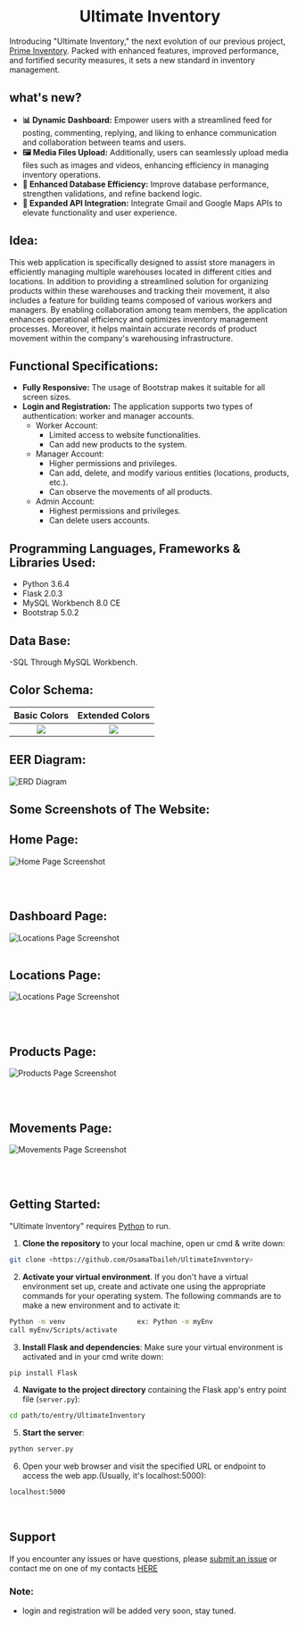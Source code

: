 <div align="center">
  <h1> Ultimate Inventory </h1>
</div>


Introducing "Ultimate Inventory," the next evolution of our previous project, [Prime Inventory](https://github.com/OsamaTbaileh/PrimeInventory). Packed with enhanced features, improved performance, and fortified security measures, it sets a new standard in inventory management.

## what's new?
- **📊 Dynamic Dashboard:** Empower users with a streamlined feed for posting, commenting, replying, and liking to enhance communication and collaboration between teams and users.
- **🖼️ Media Files Upload:** Additionally, users can seamlessly upload media files such as images and videos, enhancing efficiency in managing inventory operations.
- **💾 Enhanced Database Efficiency:** Improve database performance, strengthen validations, and refine backend logic.
- **🚀 Expanded API Integration:** Integrate Gmail and Google Maps APIs to elevate functionality and user experience.


## Idea:
This web application is specifically designed to assist store managers in efficiently managing multiple warehouses located in different cities and locations. In addition to providing a streamlined solution for organizing products within these warehouses and tracking their movement, it also includes a feature for building teams composed of various workers and managers. By enabling collaboration among team members, the application enhances operational efficiency and optimizes inventory management processes. Moreover, it helps maintain accurate records of product movement within the company's warehousing infrastructure.


## Functional Specifications:
- **Fully Responsive:** The usage of Bootstrap makes it suitable for all screen sizes.
- **Login and Registration:** The application supports two types of authentication: worker and manager accounts.
  - Worker Account:
    - Limited access to website functionalities.
    - Can add new products to the system.
  - Manager Account:
    - Higher permissions and privileges.
    - Can add, delete, and modify various entities (locations, products, etc.).
    - Can observe the movements of all products.
  - Admin Account:
    - Highest permissions and privileges.
    - Can delete users accounts.


## Programming Languages, Frameworks & Libraries Used:
- Python 3.6.4
- Flask 2.0.3
- MySQL Workbench 8.0 CE
- Bootstrap 5.0.2 


## Data Base:
-SQL Through MySQL Workbench.


## Color Schema:
Basic Colors   |  Extended Colors
:-------------------------:|:-------------------------:
![](https://github.com/OsamaTbaileh/UltimateInventory/blob/main/static/assets/color-pallete1.png)  |  ![](https://github.com/OsamaTbaileh/UltimateInventory/blob/main/static/assets/color-pallete2.png)


## EER Diagram:
![ERD Diagram](https://github.com/OsamaTbaileh/UltimateInventory/blob/main/static/assets/EER_diagram.png)
<br/>


## Some Screenshots of The Website:
## Home Page:
![Home Page Screenshot](https://github.com/OsamaTbaileh/UltimateInventory/blob/main/static/assets/home.jpeg)

<br/><br/>

## Dashboard Page:
![Locations Page Screenshot](https://github.com/OsamaTbaileh/UltimateInventory/blob/main/static/assets/dashboard.jpeg)
<br/><br/>

## Locations Page:
![Locations Page Screenshot](https://github.com/OsamaTbaileh/UltimateInventory/blob/main/static/assets/locations.jpeg)

<br/><br/>

## Products Page:
![Products Page Screenshot](https://github.com/OsamaTbaileh/UltimateInventory/blob/main/static/assets/products.jpeg)

<br/><br/>

## Movements Page:
![Movements Page Screenshot](https://github.com/OsamaTbaileh/UltimateInventory/blob/main/static/assets/movements.jpeg)

<br/><br/>


## Getting Started:
"Ultimate Inventory" requires [Python](https://www.python.org/downloads/) to run.
1. **Clone the repository** to your local machine, open ur cmd & write down:
```sh
git clone <https://github.com/OsamaTbaileh/UltimateInventory>
```
2. **Activate your virtual environment**. If you don't have a virtual environment set up, create and activate one using the appropriate commands for your operating system. The following commands are to make a new environment and to activate it:
```sh
Python -m venv                  ex: Python -m myEnv
call myEnv/Scripts/activate
```
3. **Install Flask and dependencies**:
Make sure your virtual environment is activated and in your cmd write down:
```sh
pip install Flask
```
4. **Navigate to the project directory** containing the Flask app's entry point file (`server.py`):
```sh
cd path/to/entry/UltimateInventory
```
5. **Start the server**:
```sh
python server.py
```
6. Open your web browser and visit the specified URL or endpoint to access the web app.(Usually, it's localhost:5000):
```sh
localhost:5000
```
<br/>


## Support
If you encounter any issues or have questions, please [submit an issue](https://github.com/OsamaTbaileh/UltimateInventory/issues) or contact me on one of my contacts [HERE](https://github.com/OsamaTbaileh/OsamaTbaileh)
### Note:
- login and registration will be added very soon, stay tuned.
